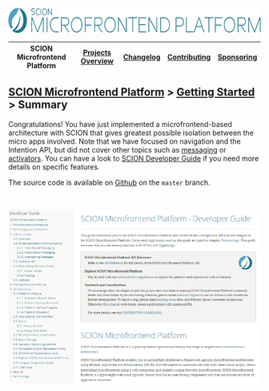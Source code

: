 <a href="/README.md"><img src="/resources/branding/scion-microfrontend-platform-banner.svg" height="50" alt="SCION Microfrontend Platform"></a>

| SCION Microfrontend Platform | [Projects Overview][menu-projects-overview] | [Changelog][menu-changelog] | [Contributing][menu-contributing] | [Sponsoring][menu-sponsoring] |  
| --- | --- | --- | --- | --- |

## [SCION Microfrontend Platform][menu-home] > [Getting Started][menu-getting-started] > Summary

Congratulations! You have just implemented a microfrontend-based architecture with SCION that gives greatest possible isolation between the micro apps involved. Note that we have focused on navigation and the Intention API, but did not cover other topics such as [messaging][link-getting-started:developer-guide:messaging] or [activators][link-getting-started:developer-guide:activator]. You can have a look to [SCION Developer Guide][link-getting-started:developer-guide] if you need more details on specific features.

The source code is available on [Github](https://github.com/SchweizerischeBundesbahnen/scion-microfrontend-platform-getting-started) on the `master` branch.

<br>
<p align="center">
  <a href="https://microfrontend-platform-developer-guide.scion.vercel.app"><img src="09-developer-guide.png" alt="Developer Guide"></a>
</p>

[menu-home]: /README.md
[menu-projects-overview]: /docs/site/projects-overview.md
[menu-changelog]: /docs/site/changelog/changelog.md
[menu-contributing]: /CONTRIBUTING.md
[menu-sponsoring]: /docs/site/sponsoring.md

[menu-getting-started]: /docs/site/getting-started/getting-started.md
[link-getting-started:01:host-app]: 01-getting-started-host-app.md
[link-getting-started:02:products-app]: 02-getting-started-products-app.md
[link-getting-started:03:customers-app]: 03-getting-started-customers-app.md
[link-getting-started:04:microfrontend-routing]: 04-getting-started-microfrontend-routing.md
[link-getting-started:05:embed-microfrontend]: 05-getting-started-embed-microfrontend.md
[link-getting-started:06:navigate-via-intent]: 06-getting-started-navigate-via-intent.md
[link-getting-started:07:devtools]: 07-getting-started-devtools.md
[link-getting-started:08:browse-capabilities]: 08-getting-started-browse-capabilities.md
[link-getting-started:09:summary]: 09-getting-started-summary.md

[link-getting-started:developer-guide]: https://microfrontend-platform-developer-guide.scion.vercel.app

[link-getting-started:developer-guide:messaging]: https://microfrontend-platform-developer-guide.scion.vercel.app/index.html#chapter:cross-application-communication
[link-getting-started:developer-guide:activator]: https://microfrontend-platform-developer-guide.scion.vercel.app/index.html#chapter:activator

